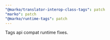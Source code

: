 ```yaml
---
"@marko/translator-interop-class-tags": patch
"marko": patch
"@marko/runtime-tags": patch
---
```


Tags api compat runtime fixes.
